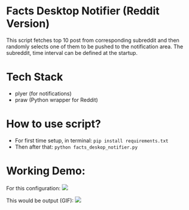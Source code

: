 # Facts Desktop Notifier (Reddit Version)

This script fetches top 10 post from corresponding subreddit and then randomly selects one of them to be pushed to the notification area. The subreddit, time interval can be defined at the startup.

# Tech Stack

- plyer (for notifications)
- praw (Python wrapper for Reddit)

# How to use script?

- For first time setup, in terminal: `pip install requirements.txt`
- Then after that: `python facts_deskop_notifier.py`

# Working Demo:

For this configuration:
![](https://snipboard.io/ayi2mn.jpg)

This would be output (GIF):
![](facts_deskop_notifier.gif)
